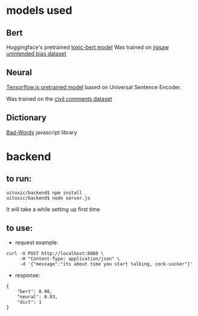 # models used

## Bert 
Huggingface's pretrained [toxic-bert model](https://huggingface.co/unitary/toxic-bert)
Was trained on [jigsaw unintended bias dataset](https://huggingface.co/datasets/google/jigsaw_unintended_bias)


## Neural
[Tensorflow.js pretrained model](https://github.com/tensorflow/tfjs-models/tree/master/toxicity) based on Universal Sentence Encoder.

Was trained on the [civil comments dataset](https://figshare.com/articles/data_json/7376747)

## Dictionary
[Bad-Words](https://www.npmjs.com/package/bad-words) javascript library


# backend

## to run:
```shell
uitoxic/backend$ npm install
uitoxic/backend$ node server.js
```
It will take a while setting up first time

## to use:
- request example:
```shell
curl -X POST http://localhost:8080 \
     -H "Content-Type: application/json" \
     -d '{"message":"its about time you start talking, cock-sucker"}'
```
- response:
```
{
    "bert": 0.98,
    "neural": 0.93,
    "dict": 1
}
```
